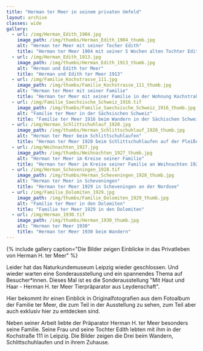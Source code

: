 ```yaml
---
title: "Herman ter Meer in seinem privaten Umfeld"
layout: archive
classes: wide
gallery:
  - url: /img/Herman_Edith_1904.jpg
    image_path: /img/thumbs/Herman_Edith_1904_thumb.jpg
    alt: "Herman ter Meer mit seiner Tocher Edith"
    title: "Herman ter Meer 1904 mit seiner 5 Wochen alten Tochter Edith"
  - url: /img/Herman_Edith_1913.jpg
    image_path: /img/thumbs/Herman_Edith_1913_thumb.jpg
    alt: "Herman und Edith ter Meer"
    title: "Herman und Edith ter Meer 1913"
  - url: /img/Familie_Kochstrasse_111.jpg
    image_path: /img/thumbs/Familie_Kochstrasse_111_thumb.jpg
    alt: "Herman ter Meer mit seiner Familie"
    title: "Herman ter Meer mit seiner Familie in der Wohnung Kochstraße 111"
  - url: /img/Familie_Saechsische_Schweiz_1916.tif
    image_path: /img/thumbs/Familie_Saechsische_Schweiz_1916_thumb.jpg
    alt: "Familie ter Meer in der Sächsischen Schweiz"
    title: "Familie ter Meer 1916 beim Wandern in der Sächischen Schweiz"
  - url: /img/Herman_Schlittschuhlauf_1920.jpg
    image_path: /img/thumbs/Herman_Schlittschuhlauf_1920_thumb.jpg
    alt: "Herman ter Meer beim Schlittschuhlaufen"
    title: "Herman ter Meer 1920 beim Schlittschuhlaufen auf der Pleiße"
  - url: /img/Weihnachten_1927.jpg
    image_path: /img/thumbs/Weihnachten_1927_thumb.jpg
    alt: "Herman ter Meer im Kreise seiner Familie"
    title: "Herman ter Meer im Kreise seiner Familie an Weihnachten 1927"
  - url: /img/Herman_Scheveningen_1928.tif
    image_path: /img/thumbs/Herman_Scheveningen_1928_thumb.jpg
    alt: "Herman ter Meer in Scheveningen"
    title: "Herman ter Meer 1929 in Scheveningen an der Nordsee"
  - url: /img/Familie_Dolomiten_1929.jpg
    image_path: /img/thumbs/Familie_Dolomiten_1929_thumb.jpg
    alt: "Familie ter Meer in den Dolomiten"
    title: "Familie ter Meer 1929 in den Dolomiten"
  - url: /img/Herman_1930.tif
    image_path: /img/thumbs/Herman_1930_thumb.jpg
    alt: "Herman ter Meer 1930"
    title: "Herman ter Meer 1930 beim Wandern"
---
```


{% include gallery caption="Die Bilder zeigen Einblicke in das Privatleben von Herman H. ter Meer" %}

Leider hat das Naturkundemuseum Leipzig wieder geschlossen. Und wieder warten eine Sonderausstellung und ein spannendes Thema auf Besucher*innen. Dieses Mal ist es die Sonderausstellung "Mit Haut und Haar - Herman H. ter Meer Tierpräparator aus Leydenschaft".

Hier bekommt ihr einen Einblick in Originalfotografien aus dem Fotoalbum der Familie ter Meer, die zum Teil in der Ausstellung zu sehen, zum Teil aber auch exklusiv hier zu entdecken sind.

Neben seiner Arbeit liebte der Präparator Herman H. ter Meer besonders seine Familie. Seine Frau und seine Tochter Edith lebten mit ihm in der Kochstraße 111 in Leipzig. Die Bilder zeigen die Drei beim Wandern, Schlittschuhlaufen und in ihrem Zuhause.
